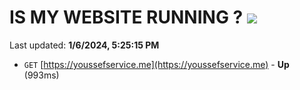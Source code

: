 # IS MY WEBSITE RUNNING ? [![](https://img.shields.io/static/v1?label=Sponsor&message=%E2%9D%A4&logo=GitHub&color=%23fe8e86)](https://github.com/sponsors/<username>)

Last updated: **1/6/2024, 5:25:15 PM**

- `GET` [https://youssefservice.me](https://youssefservice.me) - **Up** (993ms)

